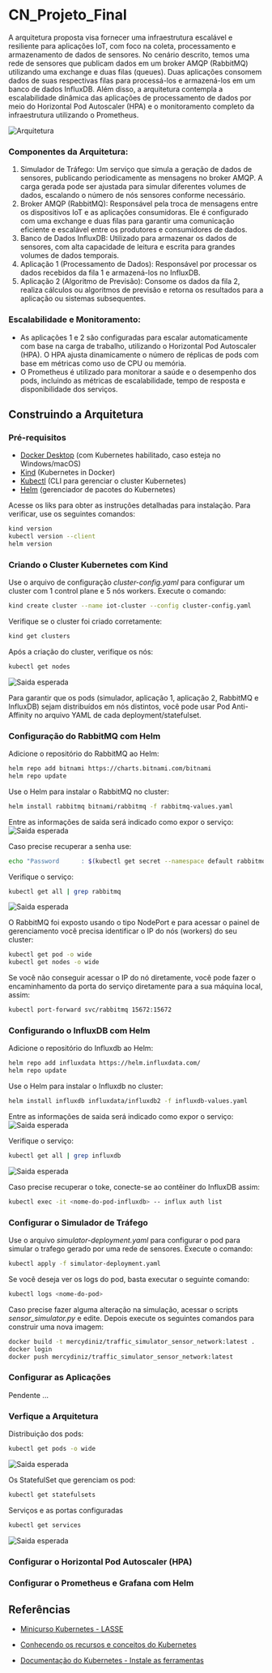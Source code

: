 # CN_Projeto_Final

A arquitetura proposta visa fornecer uma infraestrutura escalável e resiliente para aplicações IoT, com foco na coleta, processamento e armazenamento de dados de sensores. No cenário descrito, temos uma rede de sensores que publicam dados em um broker AMQP (RabbitMQ) utilizando uma exchange e duas filas (queues). Duas aplicações consomem dados de suas respectivas filas para processá-los e armazená-los em um banco de dados InfluxDB. Além disso, a arquitetura contempla a escalabilidade dinâmica das aplicações de processamento de dados por meio do Horizontal Pod Autoscaler (HPA) e o monitoramento completo da infraestrutura utilizando o Prometheus.

![Arquitetura](/imgs/arquitetura_kubernetes.png)
### Componentes da Arquitetura:
1. Simulador de Tráfego: Um serviço que simula a geração de dados de sensores, publicando periodicamente as mensagens no broker AMQP. A carga gerada pode ser ajustada para simular diferentes volumes de dados, escalando o número de nós sensores conforme necessário.
2. Broker AMQP (RabbitMQ): Responsável pela troca de mensagens entre os dispositivos IoT e as aplicações consumidoras. Ele é configurado com uma exchange e duas filas para garantir uma comunicação eficiente e escalável entre os produtores e consumidores de dados.
3. Banco de Dados InfluxDB: Utilizado para armazenar os dados de sensores, com alta capacidade de leitura e escrita para grandes volumes de dados temporais.
4. Aplicação 1 (Processamento de Dados): Responsável por processar os dados recebidos da fila 1 e armazená-los no InfluxDB.
5. Aplicação 2 (Algoritmo de Previsão): Consome os dados da fila 2, realiza cálculos ou algoritmos de previsão e retorna os resultados para a aplicação ou sistemas subsequentes.

### Escalabilidade e Monitoramento:
- As aplicações 1 e 2 são configuradas para escalar automaticamente com base na carga de trabalho, utilizando o Horizontal Pod Autoscaler (HPA). O HPA ajusta dinamicamente o número de réplicas de pods com base em métricas como uso de CPU ou memória.
- O Prometheus é utilizado para monitorar a saúde e o desempenho dos pods, incluindo as métricas de escalabilidade, tempo de resposta e disponibilidade dos serviços.

## Construindo a Arquitetura

### Pré-requisitos
-  [Docker Desktop](https://www.docker.com/products/docker-desktop/) (com Kubernetes habilitado, caso esteja no Windows/macOS)
- [Kind](https://kind.sigs.k8s.io/docs/user/quick-start/) (Kubernetes in Docker)
- [Kubectl](https://kubernetes.io/pt-br/docs/tasks/tools/install-kubectl-linux/) (CLI para gerenciar o cluster Kubernetes)
- [Helm](https://helm.sh/pt/docs/intro/install/) (gerenciador de pacotes do Kubernetes)

Acesse os liks para obter as instruções detalhadas para instalação. Para verificar, use os seguintes comandos:
~~~bash
kind version
kubectl version --client
helm version
~~~

### Criando o Cluster Kubernetes com Kind
Use o arquivo de configuração *cluster-config.yaml* para configurar um cluster com 1 control plane e 5 nós workers. Execute o comando:

~~~bash
kind create cluster --name iot-cluster --config cluster-config.yaml
~~~

Verifique se o cluster foi criado corretamente:
~~~bash
kind get clusters
~~~

Após a criação do cluster, verifique os nós:
~~~bash
kubectl get nodes
~~~
![Saida esperada](/imgs/verificando_criacao_cluster_nodes.png)

Para garantir que os pods (simulador, aplicação 1, aplicação 2, RabbitMQ e InfluxDB) sejam distribuídos em nós distintos, você pode usar Pod Anti-Affinity no arquivo YAML de cada deployment/statefulset.

### Configuração do RabbitMQ com Helm
Adicione o repositório do RabbitMQ ao Helm:
~~~bash
helm repo add bitnami https://charts.bitnami.com/bitnami
helm repo update
~~~ 

Use o Helm para instalar o RabbitMQ no cluster:
~~~bash
helm install rabbitmq bitnami/rabbitmq -f rabbitmq-values.yaml
~~~

Entre as informações de saida será indicado como expor o serviço:
![Saida esperada](/imgs/acesso_rabbitmq_1.png)

Caso precise recuperar a senha use:
~~~bash
echo "Password      : $(kubectl get secret --namespace default rabbitmq -o jsonpath="{.data.rabbitmq-password}" | base64 -d)"
~~~
Verifique o serviço:
~~~bash
kubectl get all | grep rabbitmq
~~~
![Saida esperada](/imgs/verificando_servico_rabbitmq.png)

O RabbitMQ foi exposto usando o tipo NodePort e para acessar o painel de gerenciamento você precisa identificar o IP do nós (workers) do seu cluster:
~~~bash
kubectl get pod -o wide
kubectl get nodes -o wide
~~~

Se você não conseguir acessar o IP do nó diretamente, você pode fazer o encaminhamento da porta do serviço diretamente para a sua máquina local, assim:
~~~bash
kubectl port-forward svc/rabbitmq 15672:15672
~~~

### Configurando o InfluxDB com Helm
Adicione o repositório do Influxdb ao Helm:
~~~bash
helm repo add influxdata https://helm.influxdata.com/
helm repo update
~~~ 
Use o Helm para instalar o Influxdb no cluster:
~~~bash
helm install influxdb influxdata/influxdb2 -f influxdb-values.yaml
~~~

Entre as informações de saida será indicado como expor o serviço:
![Saida esperada](/imgs/acesso_influxdb_1.png)

Verifique o serviço:
~~~bash
kubectl get all | grep influxdb
~~~
![Saida esperada](/imgs/verificando_servico_influxdb.png)

Caso precise recuperar o toke, conecte-se ao contêiner do InfluxDB assim:
~~~bash
kubectl exec -it <nome-do-pod-influxdb> -- influx auth list
~~~

### Configurar o Simulador de Tráfego
Use o arquivo *simulator-deployment.yaml* para configurar o pod para simular o trafego gerado por uma rede de sensores. Execute o comando:
~~~bash
kubectl apply -f simulator-deployment.yaml
~~~

Se você deseja ver os logs do pod, basta executar o seguinte comando:
~~~bash
kubectl logs <nome-do-pod>
~~~

Caso precise fazer alguma alteração na simulação, acessar o scripts *sensor_simulator.py* e edite. Depois execute os seguintes comandos para construir uma nova imagem:
~~~bash
docker build -t mercydiniz/traffic_simulator_sensor_network:latest .
docker login
docker push mercydiniz/traffic_simulator_sensor_network:latest
~~~

### Configurar as Aplicações
Pendente ...

### Verfique a Arquitetura
Distribuição dos pods:
~~~bash
kubectl get pods -o wide
~~~
![Saida esperada](/imgs/verificando_distribuicao_pods_p1.png)

Os StatefulSet que gerenciam os pod:
~~~bash
kubectl get statefulsets
~~~

Serviços e as portas configuradas
~~~bash
kubectl get services
~~~
![Saida esperada](/imgs/verificando_servicos_p1.png)

### Configurar o Horizontal Pod Autoscaler (HPA)

### Configurar o Prometheus e Grafana com Helm


## Referências
- [Minicurso Kubernetes - LASSE](https://www.youtube.com/playlist?list=PL6t5HAc1KOf6TS4y0AgEsMriVlcX7QMzO)

- [Conhecendo os recursos e conceitos do Kubernetes](https://aurimrv.gitbook.io/pratica-devops-com-docker/7-deploy-na-nuvem/7.3-conhecendo-os-recursos-e-conceitos-do-kubernetes)

- [Documentação do Kubernetes - Instale as ferramentas](https://kubernetes.io/pt-br/docs/tasks/tools/)
